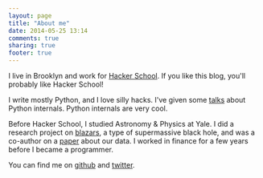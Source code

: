 ```yaml
---
layout: page
title: "About me"
date: 2014-05-25 13:14
comments: true
sharing: true
footer: true
---
```


I live in Brooklyn and work for [Hacker School](//www.hackerschool.com).  If you like this blog, you'll probably like Hacker School!

I write mostly Python, and I love silly hacks. I've given some [talks](/talks) about Python internals. Python internals are very cool.

Before Hacker School, I studied Astronomy & Physics at Yale.  I did a research project on [blazars](//en.wikipedia.org/wiki/Blazar), a type of supermassive black hole, and was a co-author on a [paper](//arxiv.org/abs/0812.4582) about our data. I worked in finance for a few years before I became a programmer.

You can find me on [github](//www.github.com/akaptur) and [twitter](//www.twitter.com/akaptur).

